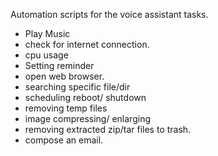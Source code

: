 Automation scripts for the voice assistant tasks.

* Play Music
* check for internet connection.
* cpu usage
* Setting reminder
* open web browser.
* searching specific file/dir
* scheduling reboot/ shutdown
* removing temp files
* image compressing/ enlarging
* removing extracted zip/tar files to trash.
* compose an email.  
